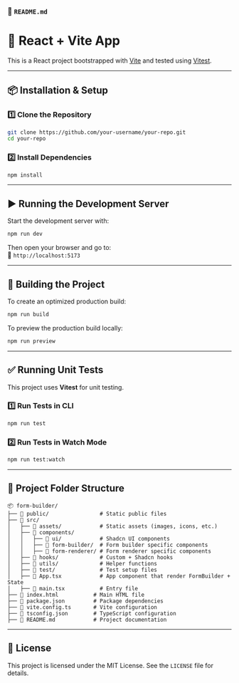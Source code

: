 ### **📌 `README.md`**

# 🚀 React + Vite App

This is a React project bootstrapped with [Vite](https://vitejs.dev/) and tested using [Vitest](https://vitest.dev/).

---

## 📦 Installation & Setup

### 1️⃣ Clone the Repository

```sh
git clone https://github.com/your-username/your-repo.git
cd your-repo
```

### 2️⃣ Install Dependencies

```sh
npm install
```

---

## ▶️ Running the Development Server

Start the development server with:

```sh
npm run dev
```

Then open your browser and go to:  
🔗 `http://localhost:5173`

---

## 🔧 Building the Project

To create an optimized production build:

```sh
npm run build
```

To preview the production build locally:

```sh
npm run preview
```

---

## ✅ Running Unit Tests

This project uses **Vitest** for unit testing.

### 1️⃣ Run Tests in CLI
```sh
npm run test
```

### 2️⃣ Run Tests in Watch Mode
```sh
npm run test:watch
```

---

## 📂 Project Folder Structure

```
📦 form-builder/
├── 📁 public/                # Static public files
├── 📁 src/
│   ├── 📁 assets/            # Static assets (images, icons, etc.)
│   ├── 📁 components/
│   │   ├── 📁 ui/            # Shadcn UI components
│   │   ├── 📁 form-builder/  # Form builder specific components
│   │   ├── 📁 form-renderer/ # Form renderer specific components
│   ├── 📁 hooks/             # Custom + Shadcn hooks
│   ├── 📁 utils/             # Helper functions
│   ├── 📁 test/              # Test setup files
│   ├── 📄 App.tsx            # App component that render FormBuilder + State
│   ├── 📄 main.tsx           # Entry file
├── 📄 index.html           # Main HTML file
├── 📄 package.json         # Package dependencies
├── 📄 vite.config.ts       # Vite configuration
├── 📄 tsconfig.json        # TypeScript configuration
├── 📄 README.md            # Project documentation
```

---

## 📄 License

This project is licensed under the MIT License. See the `LICENSE` file for details.

